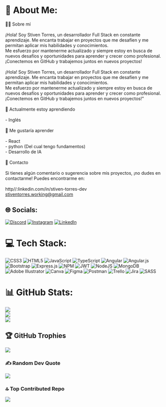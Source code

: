 # 💫 About Me:
👨‍💻 Sobre mí<br><br>¡Hola! Soy Stiven Torres, un desarrollador Full Stack en constante aprendizaje. Me encanta trabajar en proyectos que me desafíen y me permitan aplicar mis habilidades y conocimientos.<br>Me esfuerzo por mantenerme actualizado y siempre estoy en busca de nuevos desafíos y oportunidades para aprender y crecer como profesional. ¡Conectemos en GitHub y trabajemos juntos en nuevos proyectos!<br><br>¡Hola! Soy Stiven Torres, un desarrollador Full Stack en constante aprendizaje. Me encanta trabajar en proyectos que me desafíen y me permitan aplicar mis habilidades y conocimientos.<br>Me esfuerzo por mantenerme actualizado y siempre estoy en busca de nuevos desafíos y oportunidades para aprender y crecer como profesional. ¡Conectemos en GitHub y trabajemos juntos en nuevos proyectos!"<br><br>🌱 Actualmente estoy aprendiendo<br><br>- Inglés<br><br>🚀 Me gustaría aprender<br><br>- React<br>- python (Del cual tengo fundamentos)<br>- Desarrollo de IA<br><br>💬 Contacto<br><br>Si tienes algún comentario o sugerencia sobre mis proyectos, ¡no dudes en contactarme! Puedes encontrarme en: <br><br>http//:linkedin.com/in/stiven-torres-dev<br>stiventorres.working@gmail.com


## 🌐 Socials:
[![Discord](https://img.shields.io/badge/Discord-%237289DA.svg?logo=discord&logoColor=white)](https://discord.gg/stiven#8026) [![Instagram](https://img.shields.io/badge/Instagram-%23E4405F.svg?logo=Instagram&logoColor=white)](https://instagram.com/24_stiven) [![LinkedIn](https://img.shields.io/badge/LinkedIn-%230077B5.svg?logo=linkedin&logoColor=white)](https://linkedin.com/in/https://www.linkedin.com/in/stiven-torres-dev/) 

# 💻 Tech Stack:
![CSS3](https://img.shields.io/badge/css3-%231572B6.svg?style=for-the-badge&logo=css3&logoColor=white) ![HTML5](https://img.shields.io/badge/html5-%23E34F26.svg?style=for-the-badge&logo=html5&logoColor=white) ![JavaScript](https://img.shields.io/badge/javascript-%23323330.svg?style=for-the-badge&logo=javascript&logoColor=%23F7DF1E) ![TypeScript](https://img.shields.io/badge/typescript-%23007ACC.svg?style=for-the-badge&logo=typescript&logoColor=white) ![Angular](https://img.shields.io/badge/angular-%23DD0031.svg?style=for-the-badge&logo=angular&logoColor=white) ![Angular.js](https://img.shields.io/badge/angular.js-%23E23237.svg?style=for-the-badge&logo=angularjs&logoColor=white) ![Bootstrap](https://img.shields.io/badge/bootstrap-%23563D7C.svg?style=for-the-badge&logo=bootstrap&logoColor=white) ![Express.js](https://img.shields.io/badge/express.js-%23404d59.svg?style=for-the-badge&logo=express&logoColor=%2361DAFB) ![NPM](https://img.shields.io/badge/NPM-%23000000.svg?style=for-the-badge&logo=npm&logoColor=white) ![JWT](https://img.shields.io/badge/JWT-black?style=for-the-badge&logo=JSON%20web%20tokens) ![NodeJS](https://img.shields.io/badge/node.js-6DA55F?style=for-the-badge&logo=node.js&logoColor=white) ![MongoDB](https://img.shields.io/badge/MongoDB-%234ea94b.svg?style=for-the-badge&logo=mongodb&logoColor=white) ![Adobe Illustrator](https://img.shields.io/badge/adobeillustrator-%23FF9A00.svg?style=for-the-badge&logo=adobeillustrator&logoColor=white) ![Canva](https://img.shields.io/badge/Canva-%2300C4CC.svg?style=for-the-badge&logo=Canva&logoColor=white) 	![Figma](https://img.shields.io/badge/figma-%23F24E1E.svg?style=for-the-badge&logo=figma&logoColor=white) ![Postman](https://img.shields.io/badge/Postman-FF6C37?style=for-the-badge&logo=postman&logoColor=white) ![Trello](https://img.shields.io/badge/Trello-%23026AA7.svg?style=for-the-badge&logo=Trello&logoColor=white) ![Jira](https://img.shields.io/badge/jira-%230A0FFF.svg?style=for-the-badge&logo=jira&logoColor=white) ![SASS](https://img.shields.io/badge/SASS-hotpink.svg?style=for-the-badge&logo=SASS&logoColor=white)
# 📊 GitHub Stats:
![](https://github-readme-stats.vercel.app/api?username=StivenTorres17&theme=dark&hide_border=true&include_all_commits=false&count_private=false)<br/>
![](https://github-readme-streak-stats.herokuapp.com/?user=StivenTorres17&theme=dark&hide_border=true)<br/>
![](https://github-readme-stats.vercel.app/api/top-langs/?username=StivenTorres17&theme=dark&hide_border=true&include_all_commits=false&count_private=false&layout=compact)

## 🏆 GitHub Trophies
![](https://github-profile-trophy.vercel.app/?username=StivenTorres17&theme=radical&no-frame=true&no-bg=true&margin-w=4)

### ✍️ Random Dev Quote
![](https://quotes-github-readme.vercel.app/api?type=horizontal&theme=dark)

### 🔝 Top Contributed Repo
![](https://github-contributor-stats.vercel.app/api?username=StivenTorres17&limit=5&theme=apprentice&combine_all_yearly_contributions=true)

<!-- Proudly created with GPRM ( https://gprm.itsvg.in ) -->
